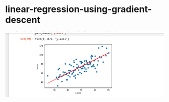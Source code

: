 # linear-regression-using-gradient-descent
![](https://github.com/paramveer1999/linear-regression-using-gradient-descent/blob/master/Screenshot%20(111).png)
